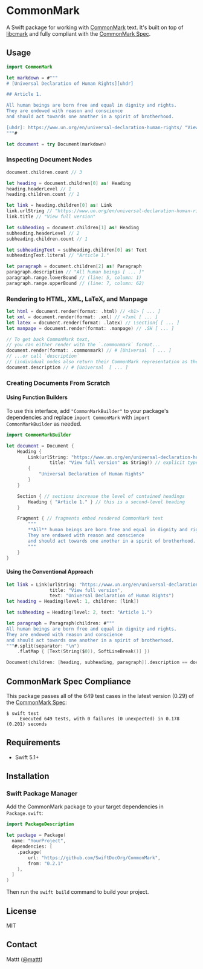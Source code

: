 # CommonMark

A Swift package for working with [CommonMark][commonmark] text.
It's built on top of [libcmark][cmark] 
and fully compliant with the [CommonMark Spec][commonmark].

## Usage

```swift
import CommonMark

let markdown = #"""
# [Universal Declaration of Human Rights][uhdr]

## Article 1.

All human beings are born free and equal in dignity and rights. 
They are endowed with reason and conscience 
and should act towards one another in a spirit of brotherhood.

[uhdr]: https://www.un.org/en/universal-declaration-human-rights/ "View full version"
"""#

let document = try Document(markdown)
```

### Inspecting Document Nodes

```swift
document.children.count // 3

let heading = document.children[0] as! Heading
heading.headerLevel // 1
heading.children.count // 1

let link = heading.children[0] as! Link
link.urlString // "https://www.un.org/en/universal-declaration-human-rights/")
link.title // "View full version"

let subheading = document.children[1] as! Heading
subheading.headerLevel // 2
subheading.children.count // 1

let subheadingText = subheading.children[0] as! Text
subheadingText.literal // "Article 1."

let paragraph = document.children[2] as! Paragraph
paragraph.description // "All human beings [ ... ]"
paragraph.range.lowerBound // (line: 5, column: 1)
paragraph.range.upperBound // (line: 7, column: 62)
```

### Rendering to HTML, XML, LaTeX, and Manpage

```swift
let html = document.render(format: .html) // <h1> [ ... ]
let xml = document.render(format: .xml) // <?xml [ ... ]
let latex = document.render(format: .latex) // \section{ [ ... ]
let manpage = document.render(format: .manpage) // .SH [ ... ]

// To get back CommonMark text, 
// you can either render with the `.commonmark` format...
document.render(format: .commonmark) // # [Universal  [ ... ]
// ...or call `description`
// (individual nodes also return their CommonMark representation as their description)
document.description // # [Universal  [ ... ]
```

### Creating Documents From Scratch

#### Using Function Builders

To use this interface,
add `"CommonMarkBuilder"` to your package's dependencies
and replace `import CommonMark` with `import CommonMarkBuilder`
as needed.

```swift
import CommonMarkBuilder

let document = Document {
    Heading {
        Link(urlString: "https://www.un.org/en/universal-declaration-human-rights/" as String?,
                title: "View full version" as String?) // explicit type annotations to work around apparent compiler bug
        {
            "Universal Declaration of Human Rights"
        }
    }

    Section { // sections increase the level of contained headings
        Heading { "Article 1." } // this is a second-level heading
    }

    Fragment { // fragments embed rendered CommonMark text
        """
        **All** human beings are born free and equal in dignity and rights.
        They are endowed with reason and conscience
        and should act towards one another in a spirit of brotherhood.
        """
    }
}
```

#### Using the Conventional Approach

```swift
let link = Link(urlString: "https://www.un.org/en/universal-declaration-human-rights/", 
                title: "View full version", 
                text: "Universal Declaration of Human Rights")
let heading = Heading(level: 1, children: [link])

let subheading = Heading(level: 2, text: "Article 1.")

let paragraph = Paragraph(children: #"""
All human beings are born free and equal in dignity and rights.
They are endowed with reason and conscience
and should act towards one another in a spirit of brotherhood.
"""#.split(separator: "\n")
    .flatMap { [Text(String($0)), SoftLineBreak()] })

Document(children: [heading, subheading, paragraph]).description == document.description // true
```

## CommonMark Spec Compliance

This package passes all of the 649 test cases
in the latest version (0.29) of the [CommonMark Spec][commonmark spec]:

```console
$ swift test
	 Executed 649 tests, with 0 failures (0 unexpected) in 0.178 (0.201) seconds
```

## Requirements

- Swift 5.1+

## Installation

### Swift Package Manager

Add the CommonMark package to your target dependencies in `Package.swift`:

```swift
import PackageDescription

let package = Package(
  name: "YourProject",
  dependencies: [
    .package(
        url: "https://github.com/SwiftDocOrg/CommonMark",
        from: "0.2.1"
    ),
  ]
)
```

Then run the `swift build` command to build your project.

## License

MIT

## Contact

Mattt ([@mattt](https://twitter.com/mattt))

[cmark]: https://github.com/commonmark/cmark
[commonmark]: https://commonmark.org
[commonmark spec]: https://spec.commonmark.org
